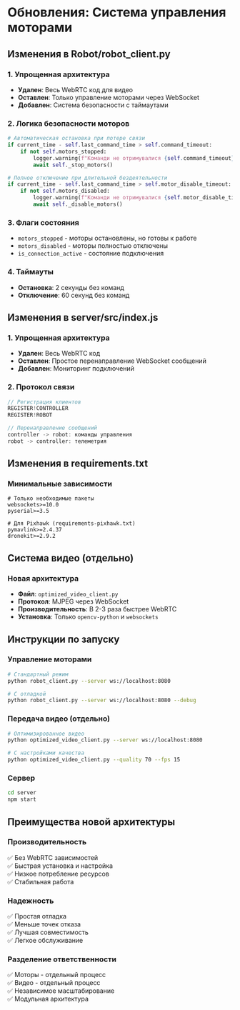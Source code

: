 # Обновления: Система управления моторами

## Изменения в Robot/robot_client.py

### 1. Упрощенная архитектура
- **Удален**: Весь WebRTC код для видео
- **Оставлен**: Только управление моторами через WebSocket
- **Добавлен**: Система безопасности с таймаутами

### 2. Логика безопасности моторов
```python
# Автоматическая остановка при потере связи
if current_time - self.last_command_time > self.command_timeout:
    if not self.motors_stopped:
        logger.warning(f"Команди не отримувалися {self.command_timeout} сек. Зупинка моторів.")
        await self._stop_motors()

# Полное отключение при длительной бездеятельности
if current_time - self.last_command_time > self.motor_disable_timeout:
    if not self.motors_disabled:
        logger.warning(f"Команди не отримувалися {self.motor_disable_timeout} сек. Повне відключення моторів.")
        await self._disable_motors()
```

### 3. Флаги состояния
- `motors_stopped` - моторы остановлены, но готовы к работе
- `motors_disabled` - моторы полностью отключены
- `is_connection_active` - состояние подключения

### 4. Таймауты
- **Остановка**: 2 секунды без команд
- **Отключение**: 60 секунд без команд

## Изменения в server/src/index.js  

### 1. Упрощенная архитектура
- **Удален**: Весь WebRTC код
- **Оставлен**: Простое перенаправление WebSocket сообщений
- **Добавлен**: Мониторинг подключений

### 2. Протокол связи
```javascript
// Регистрация клиентов
REGISTER!CONTROLLER
REGISTER!ROBOT

// Перенаправление сообщений
controller -> robot: команды управления
robot -> controller: телеметрия
```

## Изменения в requirements.txt

### Минимальные зависимости
```text
# Только необходимые пакеты
websockets>=10.0
pyserial>=3.5

# Для Pixhawk (requirements-pixhawk.txt)
pymavlink>=2.4.37
dronekit>=2.9.2
```

## Система видео (отдельно)

### Новая архитектура
- **Файл**: `optimized_video_client.py`
- **Протокол**: MJPEG через WebSocket
- **Производительность**: В 2-3 раза быстрее WebRTC
- **Установка**: Только `opencv-python` и `websockets`

## Инструкции по запуску

### Управление моторами
```bash
# Стандартный режим
python robot_client.py --server ws://localhost:8080

# С отладкой
python robot_client.py --server ws://localhost:8080 --debug
```

### Передача видео (отдельно)
```bash
# Оптимизированное видео
python optimized_video_client.py --server ws://localhost:8080

# С настройками качества
python optimized_video_client.py --quality 70 --fps 15
```

### Сервер
```bash
cd server
npm start
```

## Преимущества новой архитектуры

### Производительность
✅ Без WebRTC зависимостей  
✅ Быстрая установка и настройка  
✅ Низкое потребление ресурсов  
✅ Стабильная работа  

### Надежность
✅ Простая отладка  
✅ Меньше точек отказа  
✅ Лучшая совместимость  
✅ Легкое обслуживание  

### Разделение ответственности
✅ Моторы - отдельный процесс  
✅ Видео - отдельный процесс  
✅ Независимое масштабирование  
✅ Модульная архитектура 